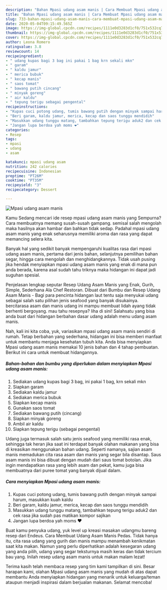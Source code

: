 ```yaml
---
description: "Bahan Mpasi udang asam manis | Cara Membuat Mpasi udang asam manis Yang Bikin Ngiler"
title: "Bahan Mpasi udang asam manis | Cara Membuat Mpasi udang asam manis Yang Bikin Ngiler"
slug: 733-bahan-mpasi-udang-asam-manis-cara-membuat-mpasi-udang-asam-manis-yang-bikin-ngiler
date: 2020-05-04T09:15:49.565Z
image: https://img-global.cpcdn.com/recipes/1111e0d3283d1cf0/751x532cq70/mpasi-udang-asam-manis-foto-resep-utama.jpg
thumbnail: https://img-global.cpcdn.com/recipes/1111e0d3283d1cf0/751x532cq70/mpasi-udang-asam-manis-foto-resep-utama.jpg
cover: https://img-global.cpcdn.com/recipes/1111e0d3283d1cf0/751x532cq70/mpasi-udang-asam-manis-foto-resep-utama.jpg
author: Leona Romero
ratingvalue: 3.8
reviewcount: 14
recipeingredient:
- " udang kupas bagi 3 bag ini pakai 1 bag krn sekali mkn"
- " garam"
- " kaldu jamur"
- " merica bubuk"
- " kecap manis"
- " saos tomat"
- " bawang putih cincang"
- " minyak goreng"
- " air kaldu"
- " tepung terigu sebagai pengental"
recipeinstructions:
- "Kupas cuci potong udang, tumis bawang putih dengan minyak sampai harum, masukkan kuah kaldu"
- "Beri garam, kaldu jamur, merica, kecap dan saos tunggu mendidih"
- "Masukkan udang tunggu matang, tambahkan tepung terigu aduk2 dan cek rasa jika sudah pas matikan kompor sajikan"
- "Jangan lupa berdoa yah moms ❤️"
categories:
- Resep
tags:
- mpasi
- udang
- asam

katakunci: mpasi udang asam 
nutrition: 242 calories
recipecuisine: Indonesian
preptime: "PT26M"
cooktime: "PT35M"
recipeyield: "3"
recipecategory: Dessert

---
```



![Mpasi udang asam manis](https://img-global.cpcdn.com/recipes/1111e0d3283d1cf0/751x532cq70/mpasi-udang-asam-manis-foto-resep-utama.jpg)

Kamu Sedang mencari ide resep mpasi udang asam manis yang Sempurna? Cara membuatnya memang susah-susah gampang. semisal salah mengolah maka hasilnya akan hambar dan bahkan tidak sedap. Padahal mpasi udang asam manis yang enak seharusnya memiliki aroma dan rasa yang dapat memancing selera kita.

Banyak hal yang sedikit banyak mempengaruhi kualitas rasa dari mpasi udang asam manis, pertama dari jenis bahan, selanjutnya pemilihan bahan segar, hingga cara mengolah dan menghidangkannya. Tidak usah pusing jika hendak menyiapkan mpasi udang asam manis yang enak di mana pun anda berada, karena asal sudah tahu triknya maka hidangan ini dapat jadi suguhan spesial.

Penjelasan lengkap seputar Resep Udang Asam Manis yang Enak, Gurih, Simple, Sederhana Ala Chef Restoran. Dibuat dari Bumbu dan Resep Udang Asam Manis - Bagi para pencinta hidangan laut tentu saja menyukai udang sebagai salah satu pilihan jenis seafood yang banyak disukainya. bercitarasa asam dan manis udang ini mampu membuat lidah ayang tidak berhenti bergoyang. mau tahu resepnya? liha di sini! Salahsatu yang bisa anda buat dari hidangan berbahan dasar udang adalah menu udang asam manis.


Nah, kali ini kita coba, yuk, variasikan mpasi udang asam manis sendiri di rumah. Tetap berbahan yang sederhana, hidangan ini bisa memberi manfaat untuk membantu menjaga kesehatan tubuh kita. Anda bisa menyiapkan Mpasi udang asam manis memakai 10 jenis bahan dan 4 tahap pembuatan. Berikut ini cara untuk membuat hidangannya.

<!--inarticleads1-->

##### Bahan-bahan dan bumbu yang diperlukan dalam menyiapkan Mpasi udang asam manis:

1. Sediakan  udang kupas bagi 3 bag, ini pakai 1 bag, krn sekali mkn
1. Siapkan  garam
1. Sediakan  kaldu jamur
1. Sediakan  merica bubuk
1. Siapkan  kecap manis
1. Gunakan  saos tomat
1. Sediakan  bawang putih (cincang)
1. Siapkan  minyak goreng
1. Ambil  air kaldu
1. Siapkan  tepung terigu (sebagai pengental)


Udang juga termasuk salah satu jenis seafood yang memiliki rasa enak, sehingga tak heran jika saat ini terdapat banyak olahan makanan yang bisa di kreasikan menggunakan bahan udang. Seperti namanya, sajian asam manis memadukan cita rasa asam dan manis yang segar bila disantap. Saus asam manis ini bisa dibuat dengan mudah dari saus tomat botolan. Jika ingin mendapatkan rasa yang lebih asam dan pekat, kamu juga bisa membuatnya dari puree tomat yang banyak dijual dalam. 

<!--inarticleads2-->

##### Cara menyiapkan Mpasi udang asam manis:

1. Kupas cuci potong udang, tumis bawang putih dengan minyak sampai harum, masukkan kuah kaldu
1. Beri garam, kaldu jamur, merica, kecap dan saos tunggu mendidih
1. Masukkan udang tunggu matang, tambahkan tepung terigu aduk2 dan cek rasa jika sudah pas matikan kompor sajikan
1. Jangan lupa berdoa yah moms ❤️


Buat kamu penyuka udang, yuk level up kreasi masakan udangmu bareng resep dari Endeus. Cara Membuat Udang Asam Manis Pedas. Tidak hanya itu, cita rasa udang yang gurih dan manis mampu menambah kenikmatan saat kita makan. Namun yang perlu diperhatikan adalah kesegaran udang yang anda pilih, udang yang segar teksturnya masih keras dan tidak tercium bau yang. Inilah resep udang asam manis untuk makan malam lezat! 

Terima kasih telah membaca resep yang tim kami tampilkan di sini. Besar harapan kami, olahan Mpasi udang asam manis yang mudah di atas dapat membantu Anda menyiapkan hidangan yang menarik untuk keluarga/teman ataupun menjadi inspirasi dalam berjualan makanan. Selamat mencoba!

